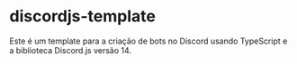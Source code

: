 # discordjs-template
Este é um template para a criação de bots no Discord usando TypeScript e a biblioteca Discord.js versão 14.
